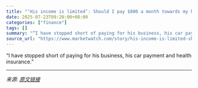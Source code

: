 ```yaml
---
title: "‘His income is limited’: Should I pay $800 a month towards my husband’s $67,000 student debt?"
date: 2025-07-23T09:20:00+08:00
categories: ["finance"]
tags: []
summary: "“I have stopped short of paying for his business, his car payment and health insurance.”"
source_url: "https://www.marketwatch.com/story/his-income-is-limited-should-i-pay-800-a-month-towards-my-husbands-67-000-student-debt-151113cc?mod=mw_rss_topstories"
---
```


“I have stopped short of paying for his business, his car payment and health insurance.”

---

*来源: [原文链接](https://www.marketwatch.com/story/his-income-is-limited-should-i-pay-800-a-month-towards-my-husbands-67-000-student-debt-151113cc?mod=mw_rss_topstories)*
